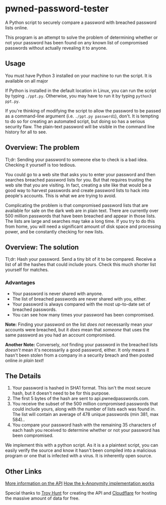 # pwned-password-tester
A Python script to securely compare a password with breached password lists online.

This program is an attempt to solve the problem of determining whether or not
your password has been found on any known list of compromised passwords
without actually revealing it to anyone.

## Usage
You must have Python 3 installed on your machine to run the script. It is
available on all major 

If Python is installed in the default location in Linux, you can run the
script by typing `./ppt.py`. Otherwise, you may have to run it by typing
`python3 ppt.py`.

If you're thinking of modifying the script to allow the password to be
passed as a command-line argument (i.e. `./ppt.py password1`), don't.
It is tempting to do so for creating an automated script, but doing so
has a serious security flaw. The plain-text password will be visible
in the command line history for all to see.

## Overview: The problem

Tl;dr: Sending your password to someone else to check is a bad idea. Checking
it yourself is too tedious.

You could go to a web site that asks you to enter your password and then
searches breached password lists for you. But that requires trusting the
web site that you are visiting. In fact, creating a site like that would
be a good way to harvest passwords and create password lists to hack into
people's accounts. This is what we are trying to avoid.

Complicating the problem is that compromised password lists that are
available for sale on the dark web are in plain text. There are currently
over 500 million passwords that have been breached and appear in those
lists. The lists are large and searches may take a long time. If you try
to do this from home, you will need a significant amount of disk
space and processing power, and be constantly checking for new lists.

## Overview: The solution

Tl;dr: Hash your password. Send a tiny bit of it to be compared. Receive
a list of all the hashes that could include yours. Check this much shorter 
list yourself for matches.

### Advantages

* Your password is never shared with anyone.
* The list of breached passwords are never shared with you, either.
* Your password is always compared with the most up-to-date set of
breached passwords.
* You can see how many times your password has been compromised.

**Note:** Finding your password on the list *does not* necessarily mean
*your* accounts were breached, but it *does* mean that *someone* that uses
the same password as you had an account compromised.

**Another Note:** Conversely, *not* finding your password in the breached
lists *doesn't* mean it's necessarily a good password, either. It only means it
hasn't been stolen from a company in a security breach and then posted
online *in plain text*! 

## The Details

1. Your password is hashed in SHA1 format. This isn't the most secure hash,
but it doesn't need to be for this purpose.
2. The first 5 bytes of the hash are sent to api.pwnedpasswords.com.
3. You receive the subset of the 500 million compromised passwords that
could include yours, along with the number of lists each was found in. The
list will contain an average of 478 unique passwords (min 381, max 584)..
4. You compare your password hash with the remaining 35 characters of
each hash you received to determine whether or not your password has been
compromised.

We implement this with a python script. As it is a a plaintext script, you
can easily verify the source and know it hasn't been compiled into a
malicious program or one that is infected with a virus. It is inherently
open source.

## Other Links

[More information on the API](https://haveibeenpwned.com/API/v2)
[How the k-Anonymity implementation works](https://www.troyhunt.com/ive-just-launched-pwned-passwords-version-2/)

Special thanks to [Troy Hunt](https://www.troyhunt.com/) for creating the API
and [Cloudflare](http://wwww.cloudflare.com) for hosting the massive amount
of data for free. 
